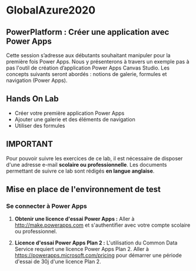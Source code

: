# GlobalAzure2020

## PowerPlatform : Créer une application avec Power Apps

Cette session s’adresse aux débutants souhaitant manipuler pour la première fois Power Apps.
Nous y présenterons à travers un exemple pas à pas l'outil de création d’application Power Apps Canvas Studio.
Les concepts suivants seront abordés : notions de galerie, formules et navigation (Power Apps).

## Hands On Lab

* Créer votre première application Power Apps
* Ajouter une galerie et des éléments de navigation
* Utiliser des formules

## IMPORTANT

Pour pouvoir suivre les exercices de ce lab, il est nécessaire de disposer d'une adresse e-mail **scolaire ou professionnelle**.
Les documents permettant de suivre ce lab sont rédigés **en langue anglaise**.

## Mise en place de l'environnement de test

### Se connecter à Power Apps

1. **Obtenir une licence d'essai Power Apps :** Aller à http://make.powerapps.com et s'authentifier avec votre compte scolaire ou professionnel.

2. **Licence d'essai Power Apps Plan 2 :** L'utilisation du Common Data Service requiert une licence Power Apps Plan 2. Aller à https://powerapps.microsoft.com/pricing pour démarrer une période d'essai de 30j d'une licence Plan 2.


